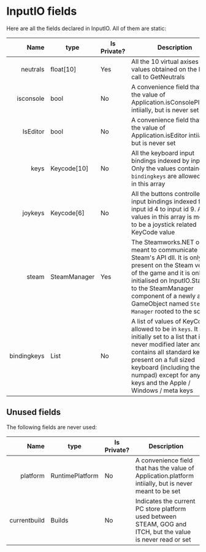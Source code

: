 # InputIO fields
Here are all the fields declared in InputIO. All of them are static:

|Name|type|Is Private?|Description|
|---:|----|-----------|-----------|
|neutrals|float\[10\]|Yes|All the 10 virtual axises values obtained on the last call to GetNeutrals|
|isconsole|bool|No|A convenience field that has the value of Application.isConsolePlatform intiially, but is never set|
|IsEditor|bool|No|A convenience field that has the value of Application.isEditor intiially, but is never set|
|keys|Keycode\[10\]|No|All the keyboard input bindings indexed by input id. Only the values contained in `bindingkeys` are allowed to be in this array|
|joykeys|Keycode\[6\]|No|All the buttons controller input bindings indexed from input id 4 to input id 9. Any values in this array is meant to be a joystick related KeyCode value|
|steam|SteamManager|Yes|The Steamworks.NET object meant to communicate with Steam's API dll. It is only present on the Steam version of the game and it is only initialised on InputIO.StartUp to the SteamManager component of a newly added GameObject named `Steam Manager` rooted to the scene|
|bindingkeys|List<KeyCode>|No|A list of values of KeyCode allowed to be in `keys`. It is initially set to a list that is never modified later and it contains all standard keys present on a full sized keyboard (including the numpad) except for any F keys and the Apple / Windows / meta keys|

## Unused fields
The following fields are never used:

|Name|type|Is Private?|Description|
|---:|----|-----------|-----------|
|platform|RuntimePlatform|No|A convenience field that has the value of Application.platform intiially, but is never meant to be set|
|currentbuild|Builds|No|Indicates the current PC store platform used between STEAM, GOG and ITCH, but the value is never read or set|
